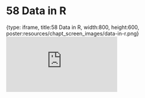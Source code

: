 # 58 Data in R
 
{type: iframe, title:58 Data in R, width:800, height:600, poster:resources/chapt_screen_images/data-in-r.png}
![](https://datatrail-jhu.github.io/DataTrail_ReOrg/no_toc/data-in-r.html)
 

 
